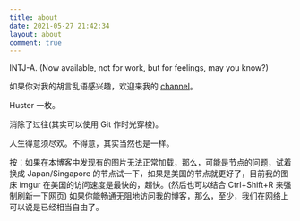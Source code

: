 ```yaml
---
title: about
date: 2021-05-27 21:42:34
layout: about
comment: true
---
```


INTJ-A. (Now available, not for work, but for feelings, may you know?)

如果你对我的胡言乱语感兴趣，欢迎来我的 [channel](https://t.me/fanychannel)。

Huster 一枚。

消除了过往(其实可以使用 Git 作时光穿梭)。

人生得意须尽欢。不得意，其实当然也是一样。

按：如果在本博客中发现有的图片无法正常加载，那么，可能是节点的问题，试着换成 Japan/Singapore 的节点试一下，如果是美国的节点就更好了，目前我的图床 imgur 在美国的访问速度是最快的，超快。(然后也可以结合 Ctrl+Shift+R 来强制刷新一下网页) 如果你能畅通无阻地访问我的博客，那么，至少，我们在网络上可以说是已经相当自由了。


